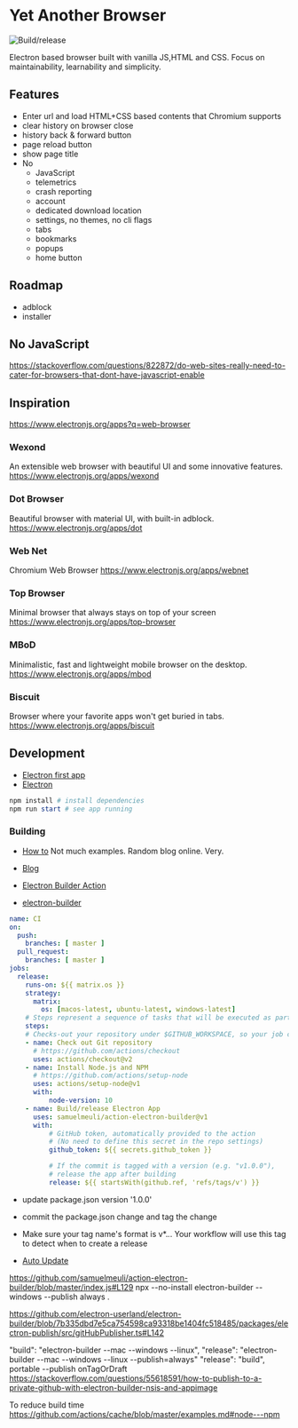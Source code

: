 # Yet Another Browser

![Build/release](https://github.com/xdvarpunen/yab/workflows/Build/release/badge.svg)

Electron based browser built with vanilla JS,HTML and CSS. Focus on maintainability, learnability and simplicity.

## Features
* Enter url and load HTML+CSS based contents that Chromium supports
* clear history on browser close
* history back & forward button
* page reload button
* show page title
* No
  * JavaScript
  * telemetrics
  * crash reporting
  * account
  * dedicated download location
  * settings, no themes, no cli flags
  * tabs
  * bookmarks
  * popups
  * home button

## Roadmap
* adblock
* installer

## No JavaScript
https://stackoverflow.com/questions/822872/do-web-sites-really-need-to-cater-for-browsers-that-dont-have-javascript-enable

## Inspiration
https://www.electronjs.org/apps?q=web-browser

### Wexond
An extensible web browser with beautiful UI and some innovative features.
https://www.electronjs.org/apps/wexond

### Dot Browser
Beautiful browser with material UI, with built-in adblock.
https://www.electronjs.org/apps/dot

### Web Net
Chromium Web Browser
https://www.electronjs.org/apps/webnet

### Top Browser
Minimal browser that always stays on top of your screen
https://www.electronjs.org/apps/top-browser

### MBoD
Minimalistic, fast and lightweight mobile browser on the desktop.
https://www.electronjs.org/apps/mbod

### Biscuit
Browser where your favorite apps won't get buried in tabs.
https://www.electronjs.org/apps/biscuit

## Development
* [Electron first app](https://www.electronjs.org/docs/tutorial/first-app)
* [Electron <webview>](https://www.electronjs.org/docs/api/webview-tag)

```powershell
npm install # install dependencies
npm run start # see app running
```


### Building

* [How to](https://github.com/electron-userland/electron-builder/issues/4260)
Not much examples. Random blog online. Very.
* [Blog](https://medium.com/@johnjjung/building-an-electron-app-on-github-actions-windows-and-macos-53ab69703f7c)

* [Electron Builder Action](https://github.com/marketplace/actions/electron-builder-action)
* [electron-builder](https://www.electron.build/)

```yaml
name: CI
on:
  push:
    branches: [ master ]
  pull_request:
    branches: [ master ]
jobs:
  release:
    runs-on: ${{ matrix.os }}
    strategy:
      matrix:
        os: [macos-latest, ubuntu-latest, windows-latest]
    # Steps represent a sequence of tasks that will be executed as part of the job
    steps:
    # Checks-out your repository under $GITHUB_WORKSPACE, so your job can access it
    - name: Check out Git repository
      # https://github.com/actions/checkout
      uses: actions/checkout@v2
    - name: Install Node.js and NPM
      # https://github.com/actions/setup-node
      uses: actions/setup-node@v1
      with:
          node-version: 10
    - name: Build/release Electron App
      uses: samuelmeuli/action-electron-builder@v1
      with:
          # GitHub token, automatically provided to the action
          # (No need to define this secret in the repo settings)
          github_token: ${{ secrets.github_token }}

          # If the commit is tagged with a version (e.g. "v1.0.0"),
          # release the app after building
          release: ${{ startsWith(github.ref, 'refs/tags/v') }}
```

* update package.json version '1.0.0'
* commit the package.json change and tag the change
* Make sure your tag name's format is v*.*.*. Your workflow will use this tag to detect when to create a release

* [Auto Update](https://www.electron.build/auto-update)

https://github.com/samuelmeuli/action-electron-builder/blob/master/index.js#L129
npx --no-install electron-builder --windows --publish always .

https://github.com/electron-userland/electron-builder/blob/7b335dbd7e5ca754598ca93318be1404fc518485/packages/electron-publish/src/gitHubPublisher.ts#L142


"build": "electron-builder --mac --windows --linux",
"release": "electron-builder --mac --windows --linux --publish=always"
    "release": "build",
     portable --publish onTagOrDraft
     https://stackoverflow.com/questions/55618591/how-to-publish-to-a-private-github-with-electron-builder-nsis-and-appimage

To reduce build time
https://github.com/actions/cache/blob/master/examples.md#node---npm
